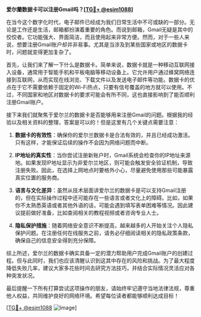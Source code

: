 **爱尔蘭数据卡可以注册Gmail吗？[[TG💪+ @esim1088](https://t.me/s/esim1088)]**

在当今这个数字化时代，电子邮件已经成为我们日常生活中不可或缺的一部分。无论是工作还是生活，邮箱都扮演着重要的角色。而说到邮箱，Gmail无疑是其中的佼佼者。它功能强大、界面简洁，而且使用起来非常方便。然而，对于一些人来说，想要注册Gmail账户却并非易事。尤其是当涉及到某些国家或地区的数据卡时，问题就变得更加复杂了。

首先，让我们来了解一下什么是数据卡。简单来说，数据卡就是一种移动互联网接入设备，通常用于智能手机和平板电脑等移动设备上。它允许用户通过蜂窝网络连接到互联网，从而实现在线浏览、下载文件以及发送电子邮件等功能。数据卡的优点在于它不需要依赖于固定的Wi-Fi热点，只要有信号覆盖的地方就可以使用。不过，不同国家和地区对数据卡的要求可能会有所不同，这也直接影响到了能否顺利注册Gmail账户。

接下来我们就聚焦于爱尔兰的数据卡是否能够用来注册Gmail的问题。根据我的经验以及相关资料的整理，答案是可以的！但是这里有几个关键点需要注意：

1. **数据卡的有效性**：确保你的爱尔兰数据卡是合法有效的，并且已经成功激活。只有这样，才能保证后续的操作不会因为网络问题而中断。

2. **IP地址的真实性**：当你尝试注册新账户时，Gmail系统会检查你的IP地址来源地。如果发现IP地址显示为非爱尔兰地区，则可能会触发安全验证机制，导致注册失败。因此，在选择上网地点时要格外小心，尽量避免使用那些可能暴露真实位置的服务商。

3. **语言与文化差异**：虽然从技术层面讲爱尔兰的数据卡是可以支持Gmail注册的，但在实际操作过程中还可能存在一些语言或者文化上的障碍。比如，如果你不太熟悉英语或者其他外语的话，可能会遇到填写表单困难等情况。因此建议提前做好准备，比如查阅相关的教程视频或者咨询专业人士。

4. **隐私保护措施**：随着网络安全意识不断提高，越来越多的人开始关注个人隐私保护问题。在注册任何在线服务之前，请务必仔细阅读相关的隐私政策条款，确保自己的信息安全得到充分保障。

综上所述，爱尔兰的数据卡确实具备一定的潜力帮助用户完成Gmail账户的创建过程。但与此同时，我们也应该清醒认识到这其中存在的风险和挑战。为了最大程度降低失败几率，建议大家多花些时间去研究方法技巧，并结合实际情况灵活应对各种突发状况。

最后提醒一下所有打算尝试这项操作的朋友，请始终牢记遵守当地法律法规，尊重他人权益，共同维护良好的网络环境。希望每位读者都能够顺利达成目标！

[[TG💪+ @esim1088](https://t.me/s/esim1088) ![Image](https://i.postimg.cc/4NQfJmqS/Snipaste-2025-05-13-00-14-12.png)]